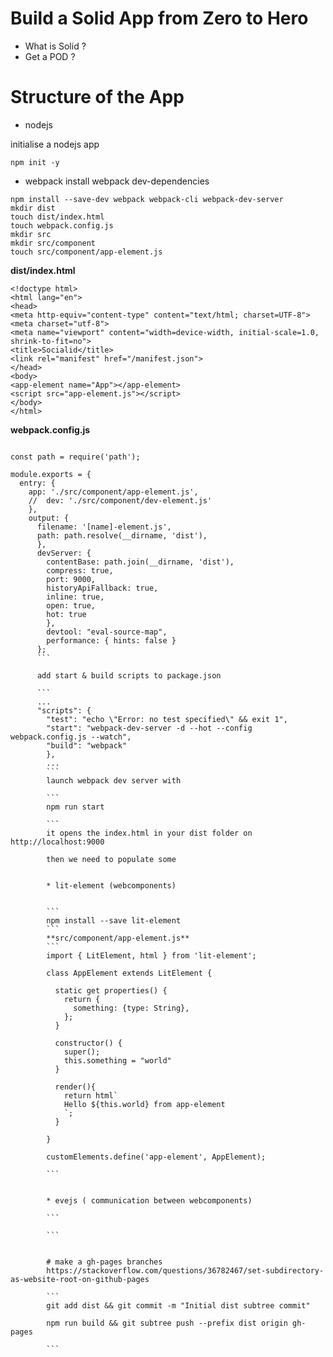 # Build a Solid App from Zero to Hero

* What is Solid ?
* Get a POD ?


# Structure of the App
* nodejs

initialise a nodejs app
```
npm init -y
```
* webpack
install webpack dev-dependencies

```
npm install --save-dev webpack webpack-cli webpack-dev-server
mkdir dist
touch dist/index.html
touch webpack.config.js
mkdir src
mkdir src/component
touch src/component/app-element.js

```
**dist/index.html**

```
<!doctype html>
<html lang="en">
<head>
<meta http-equiv="content-type" content="text/html; charset=UTF-8">
<meta charset="utf-8">
<meta name="viewport" content="width=device-width, initial-scale=1.0, shrink-to-fit=no">
<title>Socialid</title>
<link rel="manifest" href="/manifest.json">
</head>
<body>
<app-element name="App"></app-element>
<script src="app-element.js"></script>
</body>
</html>
```







**webpack.config.js**
```

const path = require('path');

module.exports = {
  entry: {
    app: './src/component/app-element.js',
    //  dev: './src/component/dev-element.js'
    },
    output: {
      filename: '[name]-element.js',
      path: path.resolve(__dirname, 'dist'),
      },
      devServer: {
        contentBase: path.join(__dirname, 'dist'),
        compress: true,
        port: 9000,
        historyApiFallback: true,
        inline: true,
        open: true,
        hot: true
        },
        devtool: "eval-source-map",
        performance: { hints: false }
      };
      ```

      add start & build scripts to package.json

      ```
      ...
      "scripts": {
        "test": "echo \"Error: no test specified\" && exit 1",
        "start": "webpack-dev-server -d --hot --config webpack.config.js --watch",
        "build": "webpack"
        },
        ...
        ```
        launch webpack dev server with

        ```
        npm run start

        ```
        it opens the index.html in your dist folder on http://localhost:9000

        then we need to populate some


        * lit-element (webcomponents)


        ```
        npm install --save lit-element
        ```
        **src/component/app-element.js**
        ```
        import { LitElement, html } from 'lit-element';

        class AppElement extends LitElement {

          static get properties() {
            return {
              something: {type: String},
            };
          }

          constructor() {
            super();
            this.something = "world"
          }

          render(){
            return html`
            Hello ${this.world} from app-element
            `;
          }

        }

        customElements.define('app-element', AppElement);

        ```

        
        * evejs ( communication between webcomponents)

        ```

        ```


        # make a gh-pages branches
        https://stackoverflow.com/questions/36782467/set-subdirectory-as-website-root-on-github-pages

        ```
        git add dist && git commit -m "Initial dist subtree commit"

        npm run build && git subtree push --prefix dist origin gh-pages

        ```

